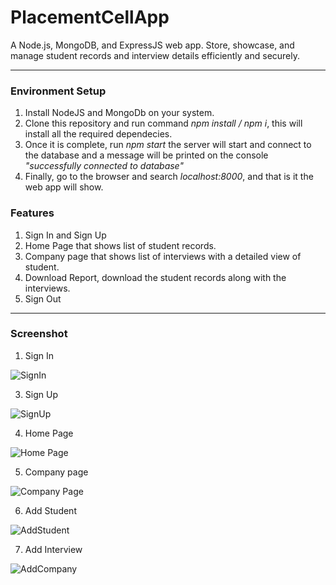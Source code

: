 # PlacementCellApp
A Node.js, MongoDB, and ExpressJS web app. Store, showcase, and manage student records and interview details efficiently and securely.

<hr>

### Environment Setup

1. Install NodeJS and MongoDb on your system.
2. Clone this repository and run command *npm install / npm i*, this will install all the required dependecies.
3. Once it is complete, run *npm start* the server will start and connect to the database and a message will be printed on the console *"successfully connected to database"*
4. Finally, go to the browser and search *localhost:8000*, and that is it the web app will show.

### Features

1. Sign In and Sign Up
2. Home Page that shows list of student records.
3. Company page that shows list of interviews with a detailed view of student.
4. Download Report, download the student records along with the interviews.
5. Sign Out

***

### Screenshot

1. Sign In

![SignIn](https://github.com/RohitSaini11/PlacementCellApp/assets/83053647/c41394c3-cae1-4370-a1d3-58dc8866e530)

3. Sign Up

![SignUp](https://github.com/RohitSaini11/PlacementCellApp/assets/83053647/ccf01faa-3d6a-4822-81af-f5b686dd2d8c)

4. Home Page

![Home Page](https://github.com/RohitSaini11/PlacementCellApp/assets/83053647/085bfe44-80b0-4805-ab5d-1827d3991e16)

5. Company page

![Company Page](https://github.com/RohitSaini11/PlacementCellApp/assets/83053647/4ef20780-8453-4c63-b46d-90ac50ad7b96)

6. Add Student

![AddStudent](https://github.com/RohitSaini11/PlacementCellApp/assets/83053647/9c29a3c3-efa3-4866-a9b4-603e97dbe6b5)

7. Add Interview

![AddCompany](https://github.com/RohitSaini11/PlacementCellApp/assets/83053647/829d8f96-f93e-4ddd-bc27-3edec09f3b34)

